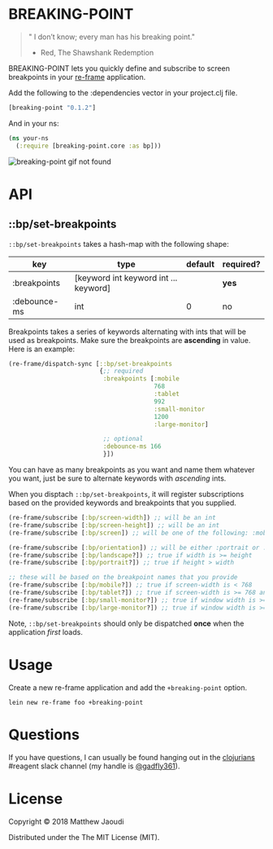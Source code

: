 # BREAKING-POINT

> " I don’t know; every man has his breaking point."
> - Red, The Shawshank Redemption

BREAKING-POINT lets you quickly define and subscribe to screen breakpoints in
your [re-frame](https://github.com/Day8/re-frame)
application.

Add the following to the :dependencies vector in your project.clj file.

```clojure
[breaking-point "0.1.2"]
```

And in your ns:
```clojure
(ns your-ns
  (:require [breaking-point.core :as bp]))
```

![breaking-point gif not found](breaking-point.gif)

# API

## ::bp/set-breakpoints

`::bp/set-breakpoints` takes a hash-map with the following shape:

| key                       | type                                  | default   | required? |
|---------------------------|---------------------------------------|-----------|-----------|
| :breakpoints              | [keyword int keyword int ... keyword] |           | **yes**   |
| :debounce-ms              | int                                   | 0         | no        |

Breakpoints takes a series of keywords alternating with ints that will
be used as breakpoints. Make sure the breakpoints are **ascending** in
value.  Here is an example:

```clojure
(re-frame/dispatch-sync [::bp/set-breakpoints
                         {;; required
                          :breakpoints [:mobile
                                        768
                                        :tablet
                                        992
                                        :small-monitor
                                        1200
                                        :large-monitor]

                          ;; optional
                          :debounce-ms 166
                          }])
```

You can have as many breakpoints as you want and name them
whatever you want, just be sure to alternate keywords with *ascending* ints.

When you disptach `::bp/set-breakpoints`, it will register
subscriptions based on the provided keywords and breakpoints that you
supplied.

```clojure
(re-frame/subscribe [:bp/screen-width]) ;; will be an int
(re-frame/subscribe [:bp/screen-height]) ;; will be an int
(re-frame/subscribe [:bp/screen]) ;; will be one of the following: :mobile, :tablet, :small-monitor, :large-monitor

(re-frame/subscribe [:bp/orientation]) ;; will be either :portrait or :landscape
(re-frame/subscribe [:bp/landscape?]) ;; true if width is >= height
(re-frame/subscribe [:bp/portrait?]) ;; true if height > width

;; these will be based on the breakpoint names that you provide
(re-frame/subscribe [:bp/mobile?]) ;; true if screen-width is < 768
(re-frame/subscribe [:bp/tablet?]) ;; true if screen-width is >= 768 and < 992
(re-frame/subscribe [:bp/small-monitor?]) ;; true if window width is >= 992 and < 1200
(re-frame/subscribe [:bp/large-monitor?]) ;; true if window width is >= 1200
```

Note, `::bp/set-breakpoints` should only be dispatched **once** when
the application *first* loads.


# Usage

Create a new re-frame application and add the `+breaking-point` option.

```
lein new re-frame foo +breaking-point
```

# Questions

If you have questions, I can usually be found hanging out in
the [clojurians](http://clojurians.net/) #reagent slack channel (my
handle is [@gadfly361](https://twitter.com/gadfly361)).

# License

Copyright © 2018 Matthew Jaoudi

Distributed under the The MIT License (MIT).
